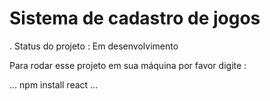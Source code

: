 # Sistema de cadastro de jogos

. Status do projeto : Em desenvolvimento

Para rodar esse projeto em sua máquina por favor digite : 

...
npm install react
...
